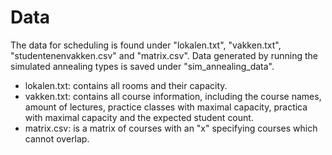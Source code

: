# Data
The data for scheduling is found under "lokalen.txt", "vakken.txt", "studentenenvakken.csv" and "matrix.csv".
Data generated by running the simulated annealing types is saved under "sim_annealing_data".

* lokalen.txt: contains all rooms and their capacity.
* vakken.txt: contains all course information, including the course names,
amount of lectures, practice classes with maximal capacity, practica with maximal
capacity and the expected student count.
* matrix.csv: is a matrix of courses with an "x" specifying courses which cannot overlap.
